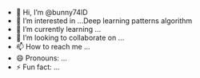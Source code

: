 - 👋 Hi, I’m @bunny74ID
- 👀 I’m interested in ...Deep learning patterns algorithm
- 🌱 I’m currently learning ...
- 💞️ I’m looking to collaborate on ...
- 📫 How to reach me ...
- 😄 Pronouns: ...
- ⚡ Fun fact: ...

<!---
bunny74ID/bunny74ID is a ✨ special ✨ repository because its `README.md` (this file) appears on your GitHub profile.
You can click the Preview link to take a look at your changes.
--->

